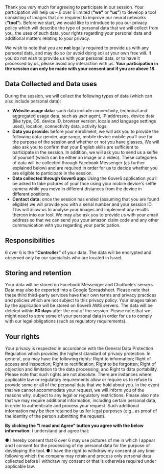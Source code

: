 Thank you very much for agreeing to participate in our session. Your participation will help us – 6 over 6 limited (**“we”** or **“us”**) to develop a tool consisting of images that are required to improve our neural networks (**“tool”**). Before we start, we would like to introduce to you our privacy policy which will describe the type of personal data that we will collect from you, the uses of such data, your rights regarding your personal data and additional matters relating to your privacy.  

We wish to note that you are **not** legally required to provide us with any personal data, and may do so (or avoid doing so) at your own free will. If you do not wish to provide us with your personal data, or to have it processed by us, please avoid any interaction with us. **Your participation in the session can only be made with your consent and if you are above 18.**     

## Data Collected and Data uses
During the session, we will collect the following types of data (which can also include personal data):

-	**Website usage data:** such data include connectivity, technical and aggregated usage data, such as user agent, IP addresses, device data (like type, OS, device ID, browser version, locale and language settings used), location, connectivity data, activity logs; 
-	**Data you provide:** before your enrollment, we will ask you to provide the following data: gender, age range, mobile device mobile you’ll use for the purpose of the session and whether or not you have glasses. We will also ask you to confirm that your English skills are sufficient to participate in the session. In addition, we will ask you to send us a selfie of yourself (which can be either an image or a video). These categories of data will be collected through Facebook Messenger (as further explained below) and  are required in order for us to decide whether you are eligible to participate in the session.
-	**Data collected through 6over6 app:** Using the 6over6 application you’ll be asked to take pictures of your face using your mobile device's selfie camera while you move in different distances from the device in different positions.
-	**Contact data:** once the session has ended (assuming that you are found eligible) we will provide you with a serial number and your session ID. This will allow us to analyse your images and implement any results thereon into our tool. We may also ask you to provide us with your email address so that we can send you your amazon claim code and any other communication with you regarding your participation. 


## Responsibilities
6 over 6 is the **“Controller”** of your data. The data will be encrypted and observed only by our specialists who are located in Israel. 

## Storing and retention
Your data will be stored on Facebook Messenger and Chatfuele’s servers. Data may also be exported into a Google Spreadsheet. Please note that these third third-party services have their own  terms and privacy practices and policies which are not subject to this privacy policy. Your images taken by the application will be stored on 6over6 AWS servers. The data will be deleted within **60 days** after the end of the session. Please note that we might need to store some of your personal data in order for us to comply with our legal obligations (such as regulatory requirements).

## Your rights  
Your privacy is respected in accordance with the General Data Protection Regulation which provides the highest standard of privacy protection. In general, you may have the following rights: Right to information; Right of access and inspection; Right to rectification; Right to be forgotten; Right of objection and limitation to the data processing; and Right to data portability. Please note that such rights are not absolute. There are instances where applicable law or regulatory requirements allow or require us to refuse to provide some or all of the personal data that we hold about you. In the event that we cannot accommodate your request, we will inform you of the reasons why, subject to any legal or regulatory restrictions.
Please also note that we may require additional information, including certain personal data, in order to authenticate and process your request. Such additional information may be then retained by us for legal purposes (e.g., as proof of the identity of the person submitting the request).

**By clicking the "I read and Agree" button you agree with the below information.** I understand and agree that:

●	I hereby consent that 6 over 6 may use pictures of me in which I appear and I consent for the processing of my personal data for the purpose of developing the tool. 
●	I have the right to withdraw my consent at any time following which the company may retain and process only personal data collected before I withdraw my consent or that is otherwise required under applicable law. 

